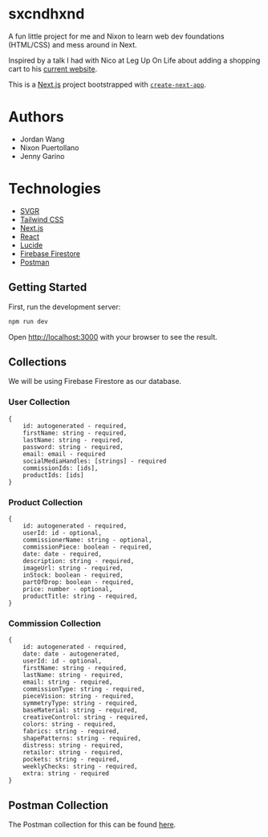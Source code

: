 # sxcndhxnd

A fun little project for me and Nixon to learn web dev foundations (HTML/CSS) and mess around in Next.

Inspired by a talk I had with Nico at Leg Up On Life about adding a shopping cart to his [current website](https://www.sxcndhxnd.com/).

This is a [Next.js](https://nextjs.org/) project bootstrapped with [`create-next-app`](https://github.com/vercel/next.js/tree/canary/packages/create-next-app).

# Authors
- Jordan Wang
- Nixon Puertollano
- Jenny Garino

# Technologies

- [SVGR](https://github.com/gregberge/svgr)
- [Tailwind CSS](https://tailwindcss.com/)
- [Next.js](https://nextjs.org/)
- [React](https://docs.astro.build/en/guides/integrations-guide/react/)
- [Lucide](https://lucide.dev/)
- [Firebase Firestore](https://firebase.google.com/docs/firestore)
- [Postman](https://www.postman.com/)

## Getting Started

First, run the development server:

```bash
npm run dev
```

Open [http://localhost:3000](http://localhost:3000) with your browser to see the result.

## Collections

We will be using Firebase Firestore as our database.

### User Collection

```
{
    id: autogenerated - required,
    firstName: string - required,
    lastName: string - required,
    password: string - required,
    email: email - required
    socialMediaHandles: [strings] - required
    commissionIds: [ids],
    productIds: [ids]
}
```

### Product Collection
```
{
    id: autogenerated - required,
    userId: id - optional,
    commissionerName: string - optional,
    commissionPiece: boolean - required,
    date: date - required,
    description: string - required,
    imageUrl: string - required,
    inStock: boolean - required,
    partOfDrop: boolean - required,
    price: number - optional,
    productTitle: string - required,
}
```

### Commission Collection

```
{
    id: autogenerated - required,
    date: date - autogenerated,
    userId: id - optional,
    firstName: string - required,
    lastName: string - required,
    email: string - required,
    commissionType: string - required,
    pieceVision: string - required,
    symmetryType: string - required,
    baseMaterial: string - required,
    creativeControl: string - required,
    colors: string - required,
    fabrics: string - required,
    shapePatterns: string - required,
    distress: string - required,
    retailor: string - required,
    pockets: string - required,
    weeklyChecks: string - required,
    extra: string - required
}
```

## Postman Collection
The Postman collection for this can be found [here](https://wangshun-7257.postman.co/workspace/Wangshun-Workspace~c59e525d-2b21-413c-abc6-ba072b90e8b0/collection/21868533-4b12fbcf-9486-4523-b546-34a7fc3e4ad1?action=share&creator=21868533).